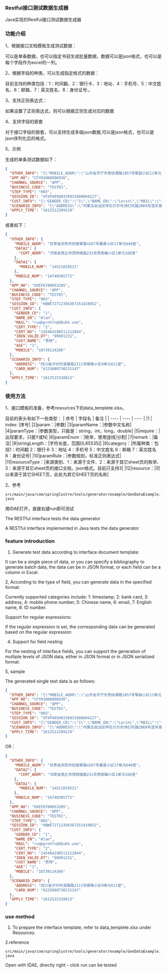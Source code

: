 

### Restful接口测试数据生成器

Java实现的Restful接口测试数据生成器

### 功能介绍

1、根据接口文档模板生成测试数据：

   可以是单条数据，也可以指定书目生成批量数据，数据可以是json格式，也可以是每个字段作为excel的一列。

2、根据字段的种类，可以生成指定格式的数据：

   目前支持的种类包括：1：时间戳、2：银行卡、3：地址、4：手机号、5：中文姓名、6：邮箱、7：英文姓名、8：身份证号:。

3、支持正则表达式：

   如果设置了正则表达式，则可以根据正则生成对应的数据

4、支持字段的嵌套

   对于接口字段的嵌套，可以支持生成多级json数据,可以是json格式，也可以是json序列化后的格式。

5、示例

生成的单条测试数据如下：

```JSON
{
  "OTHER_INFO": "{\"MOBILE_ADDR\":\"山东省济宁市恿绕谓路1057号孽副小区11单元708室\",\"DATA2\":\"{\\\"CERT_ADDR\\\":\\\"河南省驻马店市检肚寇路3198号辑疥小区5单元931室\\\"}\",\"DATA1\":\"{\\\"MOBILE_NUM\\\":\\\"15605274686\\\"}\",\"MOBILE_NUM\":\"13164114082\"}",
  "APP_NO": "CFYH1008896936",
  "CHANNEL_SOURCE": "APP",
  "BUSINESS_CODE": "TEST01",
  "STEP_TYPE": "003",
  "SESSION_ID": "VFXP40500338931080604227",
  "CUST_INFO": "{\"GENDER_CD\":\"1\",\"NAME_EN\":\"Lorin\",\"MAIL\":\"ivuimoxste@sstaw.w4y\",\"CERT_TYPE\":\"5\",\"CERT_NO\":\"717561197812233818\",\"IDEN_VALID_DT\":\"99991231\",\"CUST_NAME\":\"唐橙蛀\",\"AGE\":\"5\",\"MOBILE\":\"13159666613\"}",
  "SCENARIO_INFO": "{\"ADDRESS\":\"内蒙古自治区呼伦贝尔市洲们托路2069号混牙食小区13单元2264室\",\"CARD_NUM\":\"6222862258675117\"}",
  "APPLY_TIME": "1612512389129"
}
```

或者如下：

```JSON
{
  "OTHER_INFO": {
    "MOBILE_ADDR": "甘肃省庆阳市抢兽幂路4267号暑耍小区17单元646室",
    "DATA2": {
      "CERT_ADDR": "河南省商丘市茂铁峨路231号悉练翰小区1单元166室"
    },
    "DATA1": {
      "MOBILE_NUM": "14521010521"
    },
    "MOBILE_NUM": "14740305772"
  },
  "APP_NO": "OXEF6780053205",
  "CHANNEL_SOURCE": "APP",
  "BUSINESS_CODE": "TEST01",
  "STEP_TYPE": "003",
  "SESSION_ID": "HQWE72712356367251419852",
  "CUST_INFO": {
    "GENDER_CD": "1",
    "NAME_EN": "Alan",
    "MAIL": "ruqbprnh7c@d6uhk.une",
    "CERT_TYPE": "2",
    "CERT_NO": "145464198511212044",
    "IDEN_VALID_DT": "99991231",
    "CUST_NAME": "贾林",
    "AGE": "1",
    "MOBILE": "18739114266"
  },
  "SCENARIO_INFO": {
    "ADDRESS": "四川省泸州市涎殖路2111号撑贿小区9单元611室",
    "CARD_NUM": "6225080730231147"
  },
  "APPLY_TIME": "1612515320813"
}
```

### 使用方法

1、接口模板的准备，参考resources下的data_templete.xlsx。

目前的表头有如下一些类型：
|   序号   |  字段名    |   备注   |
| ---- | ---- | ---- |
|1 | index: |序号|
|2|param：|参数|
|3|paramName：|参数中文名称|
|4|paramType：|参数类型，只能是：string，int，long，double|
|5|require：|出现要求，只能Y或N|
|6|paramEnum：|枚举，使用竖线\|分割|
|7|remark：|备注|
|8|stringLength：|字符长度，范围[0,65535]|
|9|category：|所属种类：包括1：时间戳 2：银行卡 3：地址 4：手机号 5：中文姓名 6：邮箱 7：英文姓名 8：身份证号|
|10|paramRule：|参数规则，标准正则表达式|
|11|resourceType：|来源类别、1：来源于文件、2：来源于其它sheet页的枚举、3：来源于其它sheet页的接口文档，json格式。目前只支持3|
|12|resource：|可以来源于其它SHEET页，此处为其它SHEET页的名称|


2、参考 

`src/main/java/com/springlustre/tools/generator/example/GenDataExample.java`

用IDAE打开，直接右键run即可测试




The RESTful interface tests the data generator

A RESTful interface implemented in Java tests the data generator

### feature introduction

1. Generate test data according to interface document template:

It can be a single piece of data, or you can specify a bibliography to generate batch data, the data can be in JSON format, or each field can be a column in Excel.

2, According to the type of field, you can generate data in the specified format:

Currently supported categories include: 1: timestamp, 2: bank card, 3: address, 4: mobile phone number, 5: Chinese name, 6: email, 7: English name, 8: ID number.

Support for regular expressions:

If the regular expression is set, the corresponding data can be generated based on the regular expression

4. Support for field nesting

For the nesting of interface fields, you can support the generation of multiple levels of JSON data, either in JSON format or in JSON serialized format.

5, sample

The generated single test data is as follows:

```JSON
{
  "OTHER_INFO": "{\"MOBILE_ADDR\":\"山东省济宁市恿绕谓路1057号孽副小区11单元708室\",\"DATA2\":\"{\\\"CERT_ADDR\\\":\\\"河南省驻马店市检肚寇路3198号辑疥小区5单元931室\\\"}\",\"DATA1\":\"{\\\"MOBILE_NUM\\\":\\\"15605274686\\\"}\",\"MOBILE_NUM\":\"13164114082\"}",
  "APP_NO": "CFYH1008896936",
  "CHANNEL_SOURCE": "APP",
  "BUSINESS_CODE": "TEST01",
  "STEP_TYPE": "003",
  "SESSION_ID": "VFXP40500338931080604227",
  "CUST_INFO": "{\"GENDER_CD\":\"1\",\"NAME_EN\":\"Lorin\",\"MAIL\":\"ivuimoxste@sstaw.w4y\",\"CERT_TYPE\":\"5\",\"CERT_NO\":\"717561197812233818\",\"IDEN_VALID_DT\":\"99991231\",\"CUST_NAME\":\"唐橙蛀\",\"AGE\":\"5\",\"MOBILE\":\"13159666613\"}",
  "SCENARIO_INFO": "{\"ADDRESS\":\"内蒙古自治区呼伦贝尔市洲们托路2069号混牙食小区13单元2264室\",\"CARD_NUM\":\"6222862258675117\"}",
  "APPLY_TIME": "1612512389129"
}
```

OR：

```JSON
{
  "OTHER_INFO": {
    "MOBILE_ADDR": "甘肃省庆阳市抢兽幂路4267号暑耍小区17单元646室",
    "DATA2": {
      "CERT_ADDR": "河南省商丘市茂铁峨路231号悉练翰小区1单元166室"
    },
    "DATA1": {
      "MOBILE_NUM": "14521010521"
    },
    "MOBILE_NUM": "14740305772"
  },
  "APP_NO": "OXEF6780053205",
  "CHANNEL_SOURCE": "APP",
  "BUSINESS_CODE": "TEST01",
  "STEP_TYPE": "003",
  "SESSION_ID": "HQWE72712356367251419852",
  "CUST_INFO": {
    "GENDER_CD": "1",
    "NAME_EN": "Alan",
    "MAIL": "ruqbprnh7c@d6uhk.une",
    "CERT_TYPE": "2",
    "CERT_NO": "145464198511212044",
    "IDEN_VALID_DT": "99991231",
    "CUST_NAME": "贾林",
    "AGE": "1",
    "MOBILE": "18739114266"
  },
  "SCENARIO_INFO": {
    "ADDRESS": "四川省泸州市涎殖路2111号撑贿小区9单元611室",
    "CARD_NUM": "6225080730231147"
  },
  "APPLY_TIME": "1612515320813"
}
```

### use method

1. To prepare the interface template, refer to data_templete.xlsx under Resources.

2.reference

`src/main/java/com/springlustre/tools/generator/example/GenDataExample.java`

Open with IDAE, directly right - click run can be tested